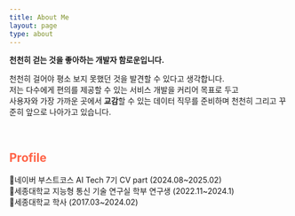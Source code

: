 ```yaml
---
title: About Me
layout: page
type: about
---
```






**천천히 걷는 것을 좋아하는 개발자 함로운입니다.**   

천천히 걸어야 평소 보지 못했던 것을 발견할 수 있다고 생각합니다.   
저는 다수에게 편의를 제공할 수 있는 서비스 개발을 커리어 목표로 두고   
사용자와 가장 가까운 곳에서 **교감**할 수 있는 데이터 직무를 준비하며 천천히 그리고 꾸준히 앞으로 나아가고 있습니다.

<br>

## <span style="color: tomato">Profile</span>

🐤네이버 부스트코스 AI Tech 7기 CV part (2024.08~2025.02)   
🐥세종대학교 지능형 통신 기술 연구실 학부 연구생 (2022.11~2024.1)   
🐣세종대학교 학사 (2017.03~2024.02)  


